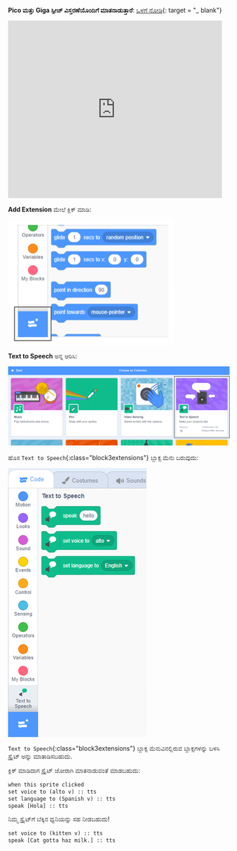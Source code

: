 **Pico ಮತ್ತು Giga ಸ್ಪೀಚ್ ವಿಸ್ತರಣೆಯೊಂದಿಗೆ ಮಾತನಾಡುತ್ತಾರೆ**: [ಒಳಗೆ ನೋಡಿ](https://scratch.mit.edu/projects/499373708/editor){: target = "_ blank"}

<div class="scratch-preview">
  <iframe allowtransparency="true" width="485" height="402" src="https://scratch.mit.edu/projects/embed/499373708/?autostart=false" frameborder="0"></iframe>
</div>

**Add Extension** ಮೇಲೆ ಕ್ಲಿಕ್ ಮಾಡಿ:

![The 'Add Extension' icon.](images/add-extension.png)

**Text to Speech** ಅನ್ನ ಆರಿಸಿ:

!['Texy to Speech' ವಿಸ್ತರಣೆ ಹೈಲೈಟ್ ಆಗುತ್ತದೆ.](images/text-to-speech.png)

ಹೊಸ `Text to Speech`{:class="block3extensions"} ಬ್ಲಾಕ್ಸ ಮೆನು ಬರುವುದು:

!['Text to Speech' ಬ್ಲಾಕ್ಸ ಮೆನು.](images/text-to-speech-blocks.png)

`Text to Speech`{:class="block3extensions"} ಬ್ಲಾಕ್ಸ ಮೆನುವಿನಲ್ಲಿರುವ ಬ್ಲಾಕ್ಸಗಳನ್ನು ಬಳಸಿ ಸ್ಪ್ರೈಟ್ ಅನ್ನು ಮಾತಾಡಿಸಬಹುದು.

ಕ್ಲಿಕ್ ಮಾಡಿದಾಗ ಸ್ಪ್ರೈಟ್ ಜೋರಾಗಿ ಮಾತನಾಡುವಂತೆ ಮಾಡಬಹುದು:

```blocks3
when this sprite clicked
set voice to (alto v) :: tts
set language to (Spanish v) :: tts
speak [Hola] :: tts
```

ನಿಮ್ಮ ಸ್ಪ್ರೈಟ್‌ಗೆ ಬೆಕ್ಕಿನ ಧ್ವನಿಯನ್ನು ಸಹ ನೀಡಬಹುದು!

```blocks3
set voice to (kitten v) :: tts
speak [Cat gotta haz milk.] :: tts
```
